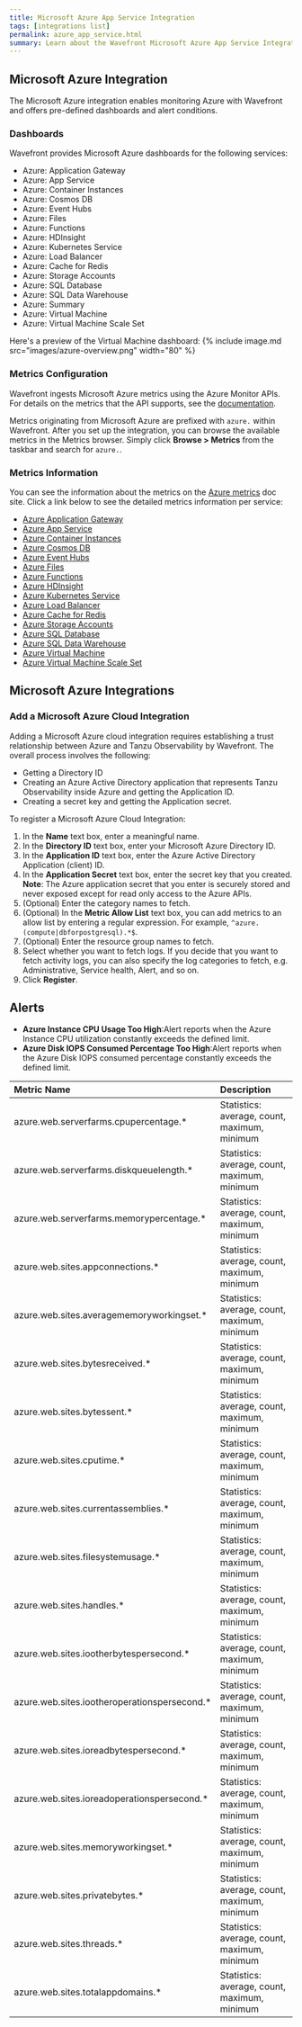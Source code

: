```yaml
---
title: Microsoft Azure App Service Integration
tags: [integrations list]
permalink: azure_app_service.html
summary: Learn about the Wavefront Microsoft Azure App Service Integration.
---
```

## Microsoft Azure Integration

The Microsoft Azure integration enables monitoring Azure with Wavefront and offers pre-defined dashboards and alert conditions.

### Dashboards

Wavefront provides Microsoft Azure dashboards for the following services:

- Azure: Application Gateway
- Azure: App Service
- Azure: Container Instances
- Azure: Cosmos DB
- Azure: Event Hubs
- Azure: Files
- Azure: Functions
- Azure: HDInsight
- Azure: Kubernetes Service
- Azure: Load Balancer
- Azure: Cache for Redis
- Azure: Storage Accounts
- Azure: SQL Database
- Azure: SQL Data Warehouse
- Azure: Summary
- Azure: Virtual Machine
- Azure: Virtual Machine Scale Set

Here's a preview of the Virtual Machine dashboard:
{% include image.md src="images/azure-overview.png" width="80" %}

### Metrics Configuration
Wavefront ingests Microsoft Azure metrics using the Azure Monitor APIs. For details on the metrics that the API supports, see the [documentation](https://docs.microsoft.com/en-us/azure/monitoring-and-diagnostics/monitoring-supported-metrics).

Metrics originating from Microsoft Azure are prefixed with `azure.` within Wavefront. After you set up the integration, you can browse the available metrics in the Metrics browser. Simply click **Browse > Metrics** from the taskbar and search for `azure.`.


### Metrics Information

You can see the information about the metrics on the [Azure metrics](https://docs.microsoft.com/en-us/azure/monitoring-and-diagnostics/monitoring-supported-metrics) doc site. Click a link below to see the detailed metrics information per service:

- [Azure Application Gateway](https://docs.microsoft.com/en-us/azure/azure-monitor/essentials/metrics-supported#microsoftnetworkapplicationgateways)
- [Azure App Service](https://docs.microsoft.com/en-us/azure/azure-monitor/essentials/metrics-supported#microsoftwebhostingenvironments)
- [Azure Container Instances](https://docs.microsoft.com/en-us/azure/azure-monitor/essentials/metrics-supported#microsoftcontainerinstancecontainergroups)
- [Azure Cosmos DB](https://docs.microsoft.com/en-us/azure/azure-monitor/essentials/metrics-supported#microsoftdocumentdbdatabaseaccounts)
- [Azure Event Hubs](https://docs.microsoft.com/en-us/azure/azure-monitor/essentials/metrics-supported#microsofteventhubnamespaces)
- [Azure Files](https://docs.microsoft.com/en-us/azure/azure-monitor/essentials/metrics-supported#microsoftstoragestorageaccountsfileservices)
- [Azure Functions](https://docs.microsoft.com/en-us/azure/azure-monitor/essentials/metrics-supported#microsoftwebsites)
- [Azure HDInsight](https://docs.microsoft.com/en-us/azure/azure-monitor/essentials/metrics-supported#microsofthdinsightclusters)
- [Azure Kubernetes Service](https://docs.microsoft.com/en-us/azure/azure-monitor/essentials/metrics-supported#microsoftcontainerservicemanagedclusters)
- [Azure Load Balancer](https://docs.microsoft.com/en-us/azure/azure-monitor/essentials/metrics-supported#microsoftnetworkloadbalancers)
- [Azure Cache for Redis](https://docs.microsoft.com/en-us/azure/azure-monitor/essentials/metrics-supported#microsoftcacheredis)
- [Azure Storage Accounts](https://docs.microsoft.com/en-us/azure/azure-monitor/essentials/metrics-supported#microsoftstoragestorageaccounts)
- [Azure SQL Database](https://docs.microsoft.com/en-us/azure/azure-monitor/essentials/metrics-supported#microsoftsqlserversdatabases)
- [Azure SQL Data Warehouse](https://docs.microsoft.com/en-us/azure/azure-monitor/essentials/metrics-supported#microsoftsqlserversdatabases)
- [Azure Virtual Machine](https://docs.microsoft.com/en-us/azure/azure-monitor/essentials/metrics-supported#microsoftcomputevirtualmachines)
- [Azure Virtual Machine Scale Set](https://docs.microsoft.com/en-us/azure/azure-monitor/essentials/metrics-supported#microsoftcomputevirtualmachinescalesets)

## Microsoft Azure Integrations



### Add a Microsoft Azure Cloud Integration

Adding a Microsoft Azure cloud integration requires establishing a trust relationship between Azure and Tanzu Observability by Wavefront. The overall process involves the following:

* Getting a Directory ID
* Creating an Azure Active Directory application that represents Tanzu Observability inside Azure and getting the Application ID.
* Creating a secret key and getting the Application secret.

To register a Microsoft Azure Cloud Integration:

1. In the **Name** text box, enter a meaningful name.
2. In the **Directory ID** text box, enter your Microsoft Azure Directory ID.
3. In the **Application ID** text box, enter the Azure Active Directory Application (client) ID.
4. In the **Application Secret** text box, enter the secret key that you created. 
   **Note**: The Azure application secret that you enter is securely stored and never exposed except for read only access to the Azure APIs.
5. (Optional) Enter the category names to fetch.
6. (Optional) In the **Metric Allow List** text box, you can add metrics to an allow list by entering a regular expression. 
   For example, <code>^azure.(compute|dbforpostgresql).*$</code>.
7. (Optional) Enter the resource group names to fetch.
8. Select whether you want to fetch logs. 
   If you decide that you want to fetch activity logs, you can also specify the log categories to fetch, e.g. Administrative, Service health, Alert, and so on.
9. Click **Register**.





<h2>Alerts</h2>  <ul><li markdown="span"><b>Azure Instance CPU Usage Too High</b>:Alert reports when the Azure Instance CPU utilization constantly exceeds the defined limit.</li><li markdown="span"><b>Azure Disk IOPS Consumed Percentage Too High</b>:Alert reports when the Azure Disk IOPS consumed percentage constantly exceeds the defined limit.</li></ul>


|Metric Name|Description|
| :--- | :--- |
|azure.web.serverfarms.cpupercentage.*|Statistics: average, count, maximum, minimum|
|azure.web.serverfarms.diskqueuelength.*|Statistics: average, count, maximum, minimum|
|azure.web.serverfarms.memorypercentage.*|Statistics: average, count, maximum, minimum|
|azure.web.sites.appconnections.*|Statistics: average, count, maximum, minimum|
|azure.web.sites.averagememoryworkingset.*|Statistics: average, count, maximum, minimum|
|azure.web.sites.bytesreceived.*|Statistics: average, count, maximum, minimum|
|azure.web.sites.bytessent.*|Statistics: average, count, maximum, minimum|
|azure.web.sites.cputime.*|Statistics: average, count, maximum, minimum|
|azure.web.sites.currentassemblies.*|Statistics: average, count, maximum, minimum|
|azure.web.sites.filesystemusage.*|Statistics: average, count, maximum, minimum|
|azure.web.sites.handles.*|Statistics: average, count, maximum, minimum|
|azure.web.sites.iootherbytespersecond.*|Statistics: average, count, maximum, minimum|
|azure.web.sites.iootheroperationspersecond.*|Statistics: average, count, maximum, minimum|
|azure.web.sites.ioreadbytespersecond.*|Statistics: average, count, maximum, minimum|
|azure.web.sites.ioreadoperationspersecond.*|Statistics: average, count, maximum, minimum|
|azure.web.sites.memoryworkingset.*|Statistics: average, count, maximum, minimum|
|azure.web.sites.privatebytes.*|Statistics: average, count, maximum, minimum|
|azure.web.sites.threads.*|Statistics: average, count, maximum, minimum|
|azure.web.sites.totalappdomains.*|Statistics: average, count, maximum, minimum|

